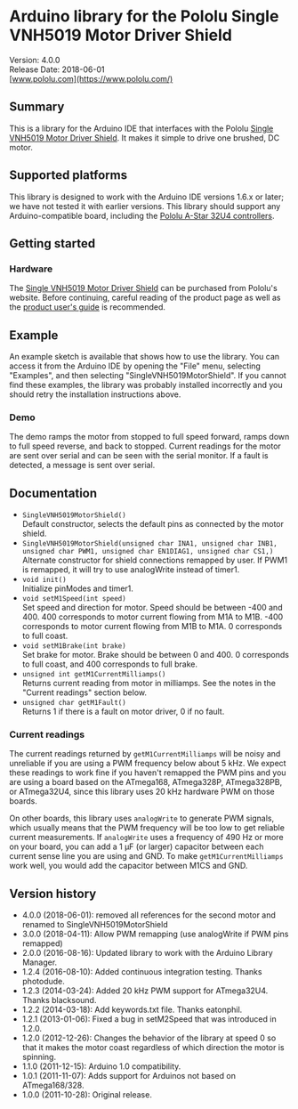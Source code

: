# Arduino library for the Pololu Single VNH5019 Motor Driver Shield

Version: 4.0.0<br>
Release Date: 2018-06-01<br>
[www.pololu.com](https://www.pololu.com/)

## Summary

This is a library for the Arduino IDE that interfaces with the Pololu
[Single VNH5019 Motor Driver Shield](https://www.pololu.com/product/1451).
It makes it simple to drive one brushed, DC motor.

## Supported platforms

This library is designed to work with the Arduino IDE versions 1.6.x
or later; we have not tested it with earlier versions.  This library
should support any Arduino-compatible board, including the
[Pololu A-Star 32U4 controllers](https://www.pololu.com/category/149/a-star-programmable-controllers).

## Getting started

### Hardware

The
[Single VNH5019 Motor Driver Shield](https://www.pololu.com/product/1451)
can be purchased from Pololu's website.  Before continuing, careful
reading of the product page as well as the
[product user's guide](https://www.pololu.com/docs/0J49) is
recommended.

## Example

An example sketch is available that shows how to use the library.  You
can access it from the Arduino IDE by opening the "File" menu,
selecting "Examples", and then selecting "SingleVNH5019MotorShield".  If
you cannot find these examples, the library was probably installed
incorrectly and you should retry the installation instructions above.

### Demo

The demo ramps the motor from stopped to full speed forward, ramps down
to full speed reverse, and back to stopped. Current readings for the motor are sent over
serial and can be seen with the serial monitor.  If a fault is
detected, a message is sent over serial.

## Documentation

- `SingleVNH5019MotorShield()`<br> Default constructor, selects the
  default pins as connected by the motor shield.
- `SingleVNH5019MotorShield(unsigned char INA1, unsigned char INB1,
  unsigned char PWM1, unsigned char EN1DIAG1, unsigned char CS1,)` 
  <br> Alternate constructor for
  shield connections remapped by user. If PWM1 is
  remapped, it will try to use analogWrite instead of timer1.
- `void init()` <br> Initialize pinModes and timer1.
- `void setM1Speed(int speed)` <br> Set speed and direction for motor.
  Speed should be between -400 and 400.  400 corresponds to motor
  current flowing from M1A to M1B.  -400 corresponds to motor current
  flowing from M1B to M1A.  0 corresponds to full coast.
- `void setM1Brake(int brake)` <br> Set brake for motor.  Brake should be
  between 0 and 400.  0 corresponds to full coast, and 400 corresponds
  to full brake.
- `unsigned int getM1CurrentMilliamps()` <br> Returns current reading from
  motor in milliamps.  See the notes in the "Current readings" section below.
- `unsigned char getM1Fault()` <br> Returns 1 if there is a fault on motor
  driver, 0 if no fault.

### Current readings

The current readings returned by `getM1CurrentMilliamps` will be noisy 
and unreliable if you are using
a PWM frequency below about 5&nbsp;kHz.  We expect these readings to
work fine if you haven't remapped the PWM pins and you are using a
board based on the ATmega168, ATmega328P, ATmega328PB, or ATmega32U4,
since this library uses 20&nbsp;kHz hardware PWM on those boards.

On other boards, this library uses `analogWrite` to generate PWM
signals, which usually means that the PWM frequency will be too low to
get reliable current measurements.  If `analogWrite` uses a frequency
of 490&nbsp;Hz or more on your board, you can add a 1&nbsp;&micro;F
(or larger) capacitor between each current sense line you are using
and GND.  To make `getM1CurrentMilliamps` work well, you would add the
capacitor between M1CS and GND.

## Version history
* 4.0.0 (2018-06-01): removed all references for the second motor and renamed to SingleVNH5019MotorShield
* 3.0.0 (2018-04-11): Allow PWM remapping (use analogWrite if PWM pins
  remapped)
* 2.0.0 (2016-08-16): Updated library to work with the Arduino Library Manager.
* 1.2.4 (2016-08-10): Added continuous integration testing. Thanks photodude.
* 1.2.3 (2014-03-24): Added 20 kHz PWM support for ATmega32U4. Thanks blacksound.
* 1.2.2 (2014-03-18): Add keywords.txt file. Thanks eatonphil.
* 1.2.1 (2013-01-06): Fixed a bug in setM2Speed that was introduced in 1.2.0.
* 1.2.0 (2012-12-26): Changes the behavior of the library at speed 0 so that it makes the motor coast regardless of which direction the motor is spinning.
* 1.1.0 (2011-12-15): Arduino 1.0 compatibility.
* 1.0.1 (2011-11-07): Adds support for Arduinos not based on ATmega168/328.
* 1.0.0 (2011-10-28): Original release.

